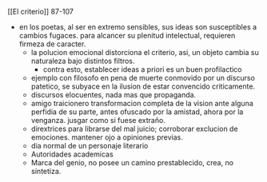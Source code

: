 [[El criterio]]
87-107
- en los poetas, al ser en extremo sensibles, sus ideas son susceptibles a cambios fugaces. para alcancer su plenitud intelectual, requieren firmeza de caracter. 
	- la polucion emocional distorciona el criterio, asi, un objeto cambia su naturaleza bajo distintos filtros.
		- contra esto, establecer ideas a priori es un buen profilactico
	- ejemplo con filosofo en pena de muerte
		conmovido por un discurso patetico, se subyace en la ilusion de estar convencido criticamente.
	- discursos elocuentes, nada mas que propaganda.
	- amigo traicionero
		transformacion completa de la vision ante alguna perfidia de su parte, antes ofuscado por la amistad, ahora por la venganza. jusgar como si fuese extraño.
	- dirextrices para librarse del mal juicio; corroborar exclucion de emociones. mantener ojo a opiniones previas.
	- dia normal de un personaje literario
	- Autoridades academicas
	- Marca del genio, no posee un camino prestablecido, crea, no sintetiza.
	
